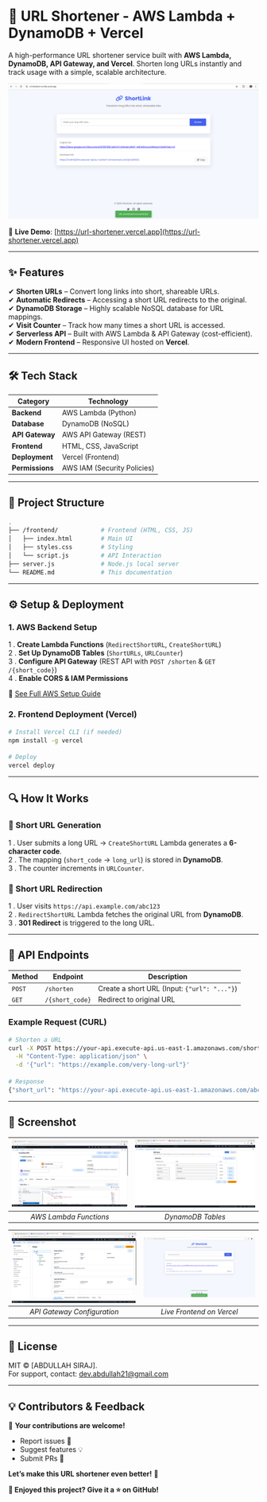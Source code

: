 # **🔗 URL Shortener - AWS Lambda + DynamoDB + Vercel**  

A high-performance URL shortener service built with **AWS Lambda, DynamoDB, API Gateway, and Vercel**. Shorten long URLs instantly and track usage with a simple, scalable architecture.  

![Web App](public/images/preview-url.png)

🚀 **Live Demo**: [https://url-shortener.vercel.app](https://url-shortener.vercel.app)  

---

## **✨ Features**  
✔ **Shorten URLs** – Convert long links into short, shareable URLs.  
✔ **Automatic Redirects** – Accessing a short URL redirects to the original.  
✔ **DynamoDB Storage** – Highly scalable NoSQL database for URL mappings.  
✔ **Visit Counter** – Track how many times a short URL is accessed.  
✔ **Serverless API** – Built with AWS Lambda & API Gateway (cost-efficient).  
✔ **Modern Frontend** – Responsive UI hosted on **Vercel**.  

---

## **🛠 Tech Stack**  

| **Category**       | **Technology**                          |  
|--------------------|----------------------------------------|  
| **Backend**        | AWS Lambda (Python)                    |  
| **Database**       | DynamoDB (NoSQL)                       |  
| **API Gateway**    | AWS API Gateway (REST)                 |  
| **Frontend**       | HTML, CSS, JavaScript                  |  
| **Deployment**     | Vercel (Frontend)                      |  
| **Permissions**    | AWS IAM (Security Policies)            |  

---

## **📂 Project Structure**  

```bash
.
├── /frontend/            # Frontend (HTML, CSS, JS)
│   ├── index.html        # Main UI
│   ├── styles.css        # Styling
│   └── script.js         # API Interaction           
├── server.js             # Node.js local server
└── README.md             # This documentation
```

---

## **⚙️ Setup & Deployment**  

### **1. AWS Backend Setup** 
 
1 . **Create Lambda Functions** (`RedirectShortURL`, `CreateShortURL`)  
2 . **Set Up DynamoDB Tables** (`ShortURLs`, `URLCounter`)  
3 . **Configure API Gateway** (REST API with `POST /shorten` & `GET /{short_code}`)  
4 . **Enable CORS & IAM Permissions**  

📌 [See Full AWS Setup Guide](#aws-services-used)  

### **2. Frontend Deployment (Vercel)**  
```bash
# Install Vercel CLI (if needed)
npm install -g vercel

# Deploy
vercel deploy
```

---

## **🔍 How It Works**  

### **🔗 Short URL Generation**  
1 . User submits a long URL → `CreateShortURL` Lambda generates a **6-character code**.  
2 . The mapping (`short_code` → `long_url`) is stored in **DynamoDB**.  
3 . The counter increments in `URLCounter`.  

### **🔄 Short URL Redirection**  
1 . User visits `https://api.example.com/abc123`  
2 . `RedirectShortURL` Lambda fetches the original URL from **DynamoDB**.  
3 . **301 Redirect** is triggered to the long URL.  

---

## **📡 API Endpoints**  

| **Method** | **Endpoint**       | **Description**                     |  
|------------|--------------------|-------------------------------------|  
| `POST`     | `/shorten`         | Create a short URL (Input: `{"url": "..."}`) |  
| `GET`      | `/{short_code}`    | Redirect to original URL            |  

### **Example Request (CURL)**  
```bash
# Shorten a URL
curl -X POST https://your-api.execute-api.us-east-1.amazonaws.com/shorten \
  -H "Content-Type: application/json" \
  -d '{"url": "https://example.com/very-long-url"}'

# Response
{"short_url": "https://your-api.execute-api.us-east-1.amazonaws.com/abc123"}
```

---

## **📸 Screenshot**  

| ![AWS Lambda Functions](public/images/create-shorturl.png) | ![DynamoDB Tables](public/images/dynamodb-store.png) |  
|:--------------------------------------------------------:|:---------------------------------------------------:|  
| *AWS Lambda Functions*                                   | *DynamoDB Tables*                                  |  

| ![API Gateway Setup](public/images/api-gateway-stage.png)        | ![Vercel Deployment](public/images/preview-url.png) |  
|:--------------------------------------------------------:|:---------------------------------------------------:|  
| *API Gateway Configuration*                             | *Live Frontend on Vercel*                          |  


---

## 📜 **License**  
MIT © [ABDULLAH SIRAJ].  
For support, contact: [dev.abdullah21@gmail.com](mailto:dev.abdullah21@gmail.com)  

---

## **💡 Contributors & Feedback**  
👋 **Your contributions are welcome!**  
- Report issues 🐛  
- Suggest features 💡  
- Submit PRs 🔄  

**Let’s make this URL shortener even better!** 🚀  


**🌟 Enjoyed this project? Give it a ⭐ on GitHub!**  
